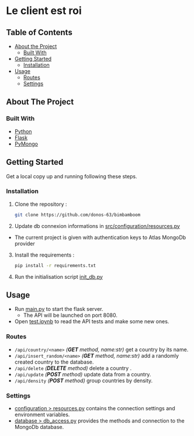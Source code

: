 # Le client est roi  

<!-- TABLE OF CONTENTS -->
## Table of Contents

* [About the Project](#about-the-project)
  * [Built With](#built-with)
* [Getting Started](#getting-started)
  * [Installation](#installation)
* [Usage](#usage)
  * [Routes](#routes)
  * [Settings](#settings)

<!-- ABOUT THE PROJECT -->
## About The Project

### Built With

* [Python](https://www.python.org/)
* [Flask](https://flask.palletsprojects.com)
* [PyMongo](https://pymongo.readthedocs.io)

<!-- GETTING STARTED -->
## Getting Started

Get a local copy up and running following these steps.

### Installation

1. Clone the repository :

    ```sh
    git clone https://github.com/donos-63/bimbamboom
    ```
    
2. Update db connexion informations in [src/configuration/resources.py](https://github.com/donos-63/bimbamboom/blob/main/src/configuration/resources.py)
 * The current project is given with authentication keys to Atlas MongoDb provider
3. Install the requirements :
    ```sh
    pip install -r requirements.txt
    ```
4. Run the initialisation script [init_db.py](https://github.com/donos-63/bimbamboom/blob/main/init_db.py)

<!-- USAGE EXAMPLES -->
## Usage

* Run [main.py](https://github.com/donos-63/bimbamboom/blob/main/main.py) to start the flask server.  
  * The API will be launched on port 8080.
* Open [test.ipynb](https://github.com/donos-63/bimbamboom/blob/main/test.ipynb) to read the API tests and make some new ones.  


### Routes
* ```/api/country/<name>``` *(**GET** method, name:str)* get a country by its name.  
* ```/api/insert_random/<name>``` *(**GET** method, name:str)* add a randomly created country to the database.    
* ```/api/delete``` *(**DELETE** method)* delete a country .  
* ```/api/update``` *(**POST** method)* update data from a country.  
* ```/api/density``` *(**POST** method)* group countries by density. 

### Settings
* [configuration > resources.py](https://github.com/donos-63/bimbamboom/blob/main/src/configuration/resources.py) contains the connection settings and environment variables.   
* [database > db_access.py](https://github.com/donos-63/bimbamboom/blob/main/src/database/db_access.py) provides the methods and connection to the MongoDb database.

